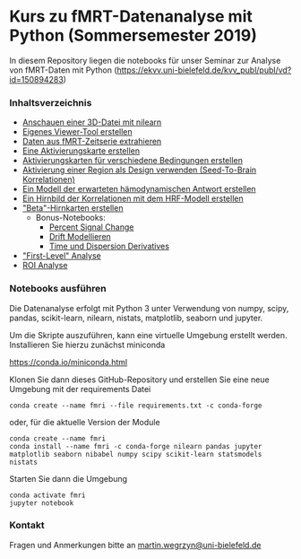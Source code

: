 # Kurs zu fMRT-Datenanalyse mit Python (Sommersemester 2019)

In diesem Repository liegen die notebooks für unser Seminar zur Analyse von fMRT-Daten mit Python (https://ekvv.uni-bielefeld.de/kvv_publ/publ/vd?id=150894283)

### Inhaltsverzeichnis

* [Anschauen einer 3D-Datei mit nilearn](./notebooks/01-anatomisches-bild-anschauen.ipynb)
* [Eigenes Viewer-Tool erstellen](./notebooks/02-interaktive_visualisierung.ipynb)
* [Daten aus fMRT-Zeitserie extrahieren](./notebooks/03-fmrt-zeitverlaufe.ipynb)
* [Eine Aktivierungskarte erstellen](./notebooks/04-unser-erstes-hirnbild.ipynb)
* [Aktivierungskarten für verschiedene Bedingungen erstellen](./notebooks/05-verschiedene-bedingungen-plotten.ipynb)
* [Aktivierung einer Region als Design verwenden (Seed-To-Brain Korrelationen)](./notebooks/06-correlation-mit-seed.ipynb)
* [Ein Modell der erwarteten hämodynamischen Antwort erstellen](./notebooks/07-hrf-modell.ipynb)
* [Ein Hirnbild der Korrelationen mit dem HRF-Modell erstellen](./notebooks/08-whole-brain-analyse-mit-hrf.ipynb)
* ["Beta"-Hirnkarten erstellen](./notebooks/09-beta-images.ipynb)
  * Bonus-Notebooks:
    * [Percent Signal Change](./notebooks/09-bonus-percent-signal-change.ipynb)
    * [Drift Modellieren](./notebooks/09-bonus-drift-models.ipynb)
    * [Time und Dispersion Derivatives](./notebooks/09-bonus-hrf-und-derivatives.ipynb)
* ["First-Level" Analyse](./notebooks/11-first-level-analyse.ipynb)
* [ROI Analyse](./notebooks/12-roi-analyse.ipynb)

### Notebooks ausführen

Die Datenanalyse erfolgt mit Python 3 unter Verwendung von numpy, scipy, pandas, scikit-learn, nilearn, nistats, matplotlib, seaborn und jupyter.

Um die Skripte auszuführen, kann eine virtuelle Umgebung erstellt werden. Installieren Sie hierzu zunächst miniconda  
  
https://conda.io/miniconda.html  

Klonen Sie dann dieses GitHub-Repository und erstellen Sie eine neue Umgebung mit der requirements Datei

```shell
conda create --name fmri --file requirements.txt -c conda-forge
```

oder, für die aktuelle Version der Module

```shell
conda create --name fmri 
conda install --name fmri -c conda-forge nilearn pandas jupyter matplotlib seaborn nibabel numpy scipy scikit-learn statsmodels nistats
```


Starten Sie dann die Umgebung

```shell
conda activate fmri
jupyter notebook
```

### Kontakt

Fragen und Anmerkungen bitte an [martin.wegrzyn@uni-bielefeld.de](mailto:martin.wegrzyn@uni-bielefeld.de)


